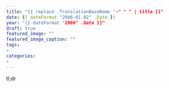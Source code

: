 ```yaml
---
title: "{{ replace .TranslationBaseName "-" " " | title }}"
date: {{ dateFormat "2006-01-02" .Date }}
year: "{{ dateFormat "2006" .Date }}"
draft: true
featured_image: ""
featured_image_caption: ""
tags:
-
categories:
- 
---
```

tl;dr
<!-- more -->